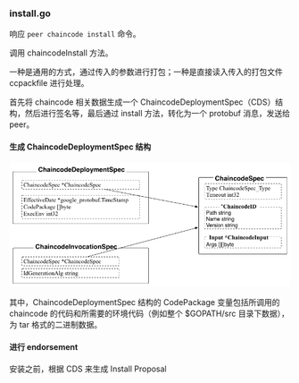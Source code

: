 ### install.go
响应 `peer chaincode install` 命令。

调用 chaincodeInstall 方法。

一种是通用的方式，通过传入的参数进行打包；一种是直接读入传入的打包文件 ccpackfile 进行处理。

首先将 chaincode 相关数据生成一个 ChaincodeDeploymentSpec（CDS）结构，然后进行签名等，最后通过 install 方法，转化为一个 protobuf 消息，发送给 peer。

#### 生成 ChaincodeDeploymentSpec 结构

![ChaincodeDeploymentSpec 结构](../_images/proto-peer-chaincode.png)

其中，ChaincodeDeploymentSpec 结构的 CodePackage 变量包括所调用的 chaincode 的代码和所需要的环境代码（例如整个 $GOPATH/src 目录下数据），为 tar 格式的二进制数据。

#### 进行 endorsement
安装之前，根据 CDS 来生成 Install Proposal
